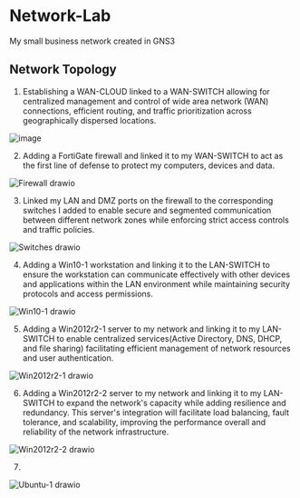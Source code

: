 # Network-Lab
My small business network created in GNS3

## Network Topology

1. Establishing a WAN-CLOUD linked to a WAN-SWITCH allowing for centralized management and control of wide area network (WAN) connections, efficient routing, and traffic prioritization across geographically dispersed locations.

![image](https://github.com/T-AsiaFries/Network-Lab/assets/147548652/87d2ec95-5e1c-41cc-80e3-a47e4895191b)

2. Adding a FortiGate firewall and linked it to my WAN-SWITCH to act as the first line of defense to protect my computers, devices and data.
   
![Firewall drawio](https://github.com/T-AsiaFries/Network-Lab/assets/147548652/758a9f5c-fb83-4499-be1d-c800ae6e0162)

3. Linked my LAN and DMZ ports on the firewall to the corresponding switches I added to enable secure and segmented communication between different network zones while enforcing strict access controls and traffic policies.

![Switches drawio](https://github.com/T-AsiaFries/Network-Lab/assets/147548652/8e3cc968-f407-43ab-804b-3f98c86a79df)

4. Adding a Win10-1 workstation and linking it to the LAN-SWITCH to ensure the workstation can communicate effectively with other devices and applications within the LAN environment while maintaining security protocols and access permissions.

![Win10-1 drawio](https://github.com/T-AsiaFries/Network-Lab/assets/147548652/f52d967f-588a-408d-a6de-8246daa5f7b4)

5. Adding a Win2012r2-1 server to my network and linking it to my LAN-SWITCH to enable centralized services(Active Directory, DNS, DHCP, and file sharing) facilitating efficient management of network resources and user authentication.

![Win2012r2-1 drawio](https://github.com/T-AsiaFries/Network-Lab/assets/147548652/6d0ce846-cb19-4bbe-a74a-a64ac7ebb03d)

6. Adding a Win2012r2-2 server to my network and linking it to my LAN-SWITCH to expand the network's capacity while adding resilience and redundancy. This server's integration will facilitate load balancing, fault tolerance, and scalability, improving the performance overall and reliability of the network infrastructure.

![Win2012r2-2 drawio](https://github.com/T-AsiaFries/Network-Lab/assets/147548652/1cdae4be-19ad-4a8e-afe7-af05a619acb0)

7. 

![Ubuntu-1 drawio](https://github.com/T-AsiaFries/Network-Lab/assets/147548652/e65cbdcf-20b4-4ead-ba07-deb56386d3fd)
